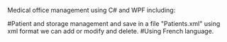 Medical office management using C# and WPF including:

#Patient and storage management and save in a file "Patients.xml" using xml format we can add or modify and delete.
#Using French language.